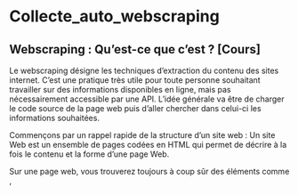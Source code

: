 # Collecte_auto_webscraping
## Webscraping : Qu’est-ce que c’est ? [Cours]
Le webscraping désigne les techniques d’extraction du contenu des sites internet. C’est une pratique très utile
pour toute personne souhaitant travailler sur des informations disponibles en ligne, mais pas nécessairement
accessible par une API.
L’idée générale va être de charger le code source de la page web puis d’aller chercher dans celui-ci les informations
souhaitées.

Commençons par un rappel rapide de la structure d’un site web : Un site Web est un ensemble de pages
codées en HTML qui permet de décrire à la fois le contenu et la forme d’une page Web.

Sur une page web, vous trouverez toujours à coup sûr des éléments comme <head>, <title>, etc. Il s’agit des
codes qui vous permettent de structurer le contenu d’une page HTML et qui s’appellent des balises. Citons,
par exemple, les balises <p>, <h1>, <h2>, <h3>, <strong> ou <em>. Le symbole < > est une balise :
il sert à indiquer le début d’une partie. Le symbole </ > indique la fin de cette partie. La plupart des balises
vont par paires, avec une balise ouvrante et une balise fermante (par exemple <p> et </p>).

Pour récupérer correctement les informations d’un site internet, il faut pouvoir comprendre sa structure et
donc son code HTML. Les fonctions python qui servent au scraping sont principalement construites pour vous
permettre de naviguer entre les balises.

## Webscraping en python
De manière assez similaire à l’utilisation d’API, faire du webscrapping en python commence par faire la requête
de la page web.

La différence principale est qu’à ce moment-la, plutôt que de récupérer des données pré-formatées dans un
format json, xml ou csv, on récupère le code brut de la page web, qu’il va falloir explorer pour obtenir les
données voulues.

Pour cela, on va se servir de la bibliothèque BeautifulSoup. (D’autres existent, notamment Selenium, qui vous
permettra de faire du webscrapping sur les parties dynamiques des pages, sur lequel on reviendra plus bas).
Son rôle va être de structurer la donnée récupérée afin d’accéder facilement à son contenu en filtrant sur les



## Les Bonnes Pratiques de Webscraping [Cours]
Le webscraping est une activité qui peut causer un certain nombre de problèmes aux sites ciblés, ce qui en
fait quelque chose d’assez mal vu en général. Pour faire du webscraping de manière polie et raisonnable, il y
a quelques règles à suivre :
— Comme pour les API, assurez-vous de limiter vos chargements de pages au strict nécessaire.
— Insérez des pauses entre les différents appels pour ne pas surcharger les serveurs ( En python, vous
pourrez utilisez la méthode sleep de la bibliothèque time.
— Souvenez-vous qu’il est illégal de webscraper des données considérées comme personnelles, même si
elles sont publiées sur un site.
— Respectez les souhaits des webmaster du site concernant ce qui est, ou non, webscrapable sur le site
en question.

Pour ce dernier point, vous pourrez par exemple vérifier ce qui est indiqué sur le robots.txt du site web.

robots.txt est un fichier disponible normalement sur tout site web (à l’adresse http ://www.adressedusite.com/robots.txt)
et indiquant ce qu’il est possible de faire sur le site. Initialement créé pour les robots de moteur de recherche,
il est aussi utilisé pour indiquer les limites du webscraping.


## Webscraper des pages dynamiques [Cours]
Nous avons précédemment vu comment récupérer les données de pages statiques ( où l’ensemble des données
est présent dans le code html de la page à étudier). Nous allons maintenant voir comment récupérer les
données pages dynamiques, contenant notamment du javascript. Nous allons pour cela utiliser la bibliothèque
Selenium de python.

Cette bibliothèque permet de simuler une connection depuis un navigateur web, et de manipuler la page
comme pourrait le faire un utilisateur. En particulier, il est possible pour le programme python de scroller
pour charger plus de la page, de cliquer sur des boutons, ou de remplir des formulaires, notamment d’authentification.
Vous aurez besoin d’installer la bibliothèque selenium, mais aussi la bibliothèque webdriver_manager pour
simplifier les choses.



balises par exemple.

